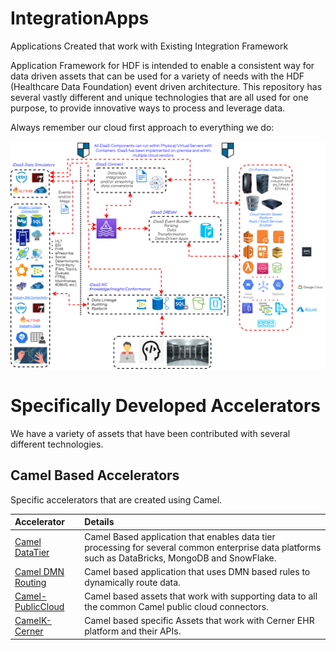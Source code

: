 # IntegrationApps
Applications Created that work with Existing Integration Framework

Application Framework for HDF is intended to enable a consistent way for data driven assets that
can be used for a variety of needs with the HDF (Healthcare Data Foundation) event driven architecture. This repository has several vastly different and unique technologies that are all used
for one purpose, to provide innovative ways to process and leverage data.

Always remember our cloud first approach to everything we do: <br/>

![iDaaS Data Flow - Detailed.png](https://github.com/Project-Herophilus/Project-Herophilus-Assets/blob/main/images/iDaaS-Platform/Implementations-Gen-CloudAgnostic.png)
<br/>


# Specifically Developed Accelerators
We have a variety of assets that have been contributed with several different technologies.

## Camel Based Accelerators
Specific accelerators that are created using Camel.

| Accelerator                                                                                                       | Details                                                                                                                                           |
|:------------------------------------------------------------------------------------------------------------------|:--------------------------------------------------------------------------------------------------------------------------------------------------| 
| [Camel DataTier](https://github.com/HC-Connexxus-Apps/IntegrationApps/tree/main/camel-datatier)                   | Camel Based application that enables data tier processing for several common enterprise data platforms such as DataBricks, MongoDB and SnowFlake. |
| [Camel DMN Routing](https://github.com/HC-Connexxus-Apps/IntegrationApps/tree/main/Camel-DMN-DataRouting)         | Camel based application that uses DMN based rules to dynamically route data.                                                                      |
| [Camel-PublicCloud](https://github.com/HC-Connexxus-Apps/IntegrationApps/tree/main/camel-publiccloud)             | Camel based assets that work with supporting data to all the common Camel public cloud connectors.                                                |
| [CamelK-Cerner](https://github.com/HC-Connexxus-Apps/IntegrationApps/tree/main/CamelK-Cerner)                     | Camel based specific Assets that work with Cerner EHR platform and their APIs.                                                                    |
